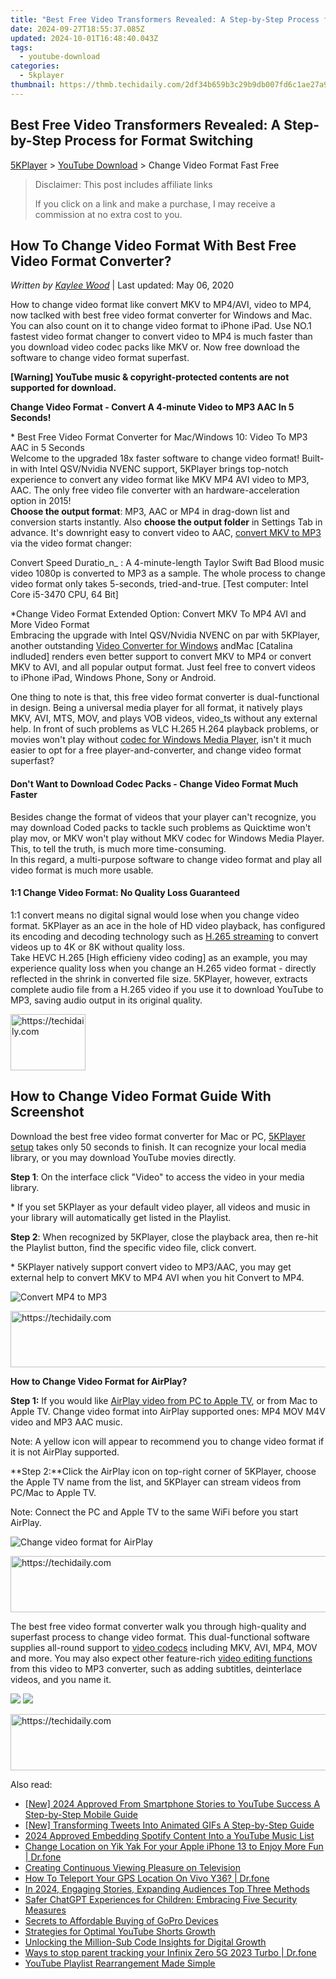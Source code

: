 ```yaml
---
title: "Best Free Video Transformers Revealed: A Step-by-Step Process for Format Switching"
date: 2024-09-27T18:55:37.085Z
updated: 2024-10-01T16:48:40.043Z
tags:
  - youtube-download
categories:
  - 5kplayer
thumbnail: https://thmb.techidaily.com/2df34b659b3c29b9db007fd6c1ae27a91d6916d58493c3cf7366c1e2985a1403.jpg
---
```


## Best Free Video Transformers Revealed: A Step-by-Step Process for Format Switching

[5KPlayer](https://tools.techidaily.com/5kplayer/products/) \> [YouTube Download](https://tools.techidaily.com/5kplayer/youtube-download/) \> Change Video Format Fast Free

>  Disclaimer: This post includes affiliate links
>
>  If you click on a link and make a purchase, I may receive a commission at no extra cost to you.
>

## How To Change Video Format With Best Free Video Format Converter?

 _Written by [Kaylee Wood](https://www.quora.com/profile/Amanda-Hu-21)_ | Last updated: May 06, 2020 

How to change video format like convert MKV to MP4/AVI, video to MP4, now taclked with best free video format converter for Windows and Mac. You can also count on it to change video format to iPhone iPad. Use NO.1 fastest video format changer to convert video to MP4 is much faster than you download video codec packs like MKV or. Now free download the software to change video format superfast.

**\[Warning\] YouTube music & copyright-protected contents are not supported for download.**

 **Change Video Format - Convert A 4-minute Video to MP3 AAC In 5 Seconds!**

\* Best Free Video Format Converter for Mac/Windows 10: Video To MP3 AAC in 5 Seconds  
 Welcome to the upgraded 18x faster software to change video format! Built-in with Intel QSV/Nvidia NVENC support, 5KPlayer brings top-notch experience to convert any video format like MKV MP4 AVI video to MP3, AAC. The only free video file converter with an hardware-acceleration option in 2015!  
**Choose the output format**: MP3, AAC or MP4 in drag-down list and conversion starts instantly. Also **choose the output folder** in Settings Tab in advance. It's downright easy to convert video to AAC, [convert MKV to MP3](https://tools.techidaily.com/5kplayer/youtube-download/) via the video format changer:

 Convert Speed Duratio_n_ : A 4-minute-length Taylor Swift Bad Blood music video 1080p is converted to MP3 as a sample. The whole process to change video format only takes 5-seconds, tried-and-true. \[Test computer: Intel Core i5-3470 CPU, 64 Bit\]

\*Change Video Format Extended Option: Convert MKV To MP4 AVI and More Video Format  
 Embracing the upgrade with Intel QSV/Nvidia NVENC on par with 5KPlayer, another outstanding [Video Converter for Windows](https://tools.techidaily.com/winxdvd/products/) andMac \[Catalina indluded\] renders even better support to convert MKV to MP4 or convert MKV to AVI, and all popular output format. Just feel free to convert videos to iPhone iPad, Windows Phone, Sony or Android.

One thing to note is that, this free video format converter is dual-functional in design. Being a universal media player for all format, it natively plays MKV, AVI, MTS, MOV, and plays VOB videos, video\_ts without any external help. In front of such problems as VLC H.265 H.264 playback problems, or movies won't play without [codec for Windows Media Player](https://tools.techidaily.com/5kplayer/video-music-player/), isn't it much easier to opt for a free player-and-converter, and change video format superfast?

#### **Don't Want to Download Codec Packs - Change Video Format Much Faster**

Besides change the format of videos that your player can't recognize, you may download Coded packs to tackle such problems as Quicktime won't play mov, or MKV won't play without MKV codec for Windows Media Player. This, to tell the truth, is much more time-consuming.  
 In this regard, a multi-purpose software to change video format and play all video format is much more usable.

#### **1:1 Change Video Format: No Quality Loss Guaranteed**

1:1 convert means no digital signal would lose when you change video format. 5KPlayer as an ace in the hole of HD video playback, has configured its encoding and decoding technology such as [H.265 streaming](https://tools.techidaily.com/5kplayer/airplay/) to convert videos up to 4K or 8K without quality loss.   
 Take HEVC H.265 \[High efficieny video coding\] as an example, you may experience quality loss when you change an H.265 video format - directly reflected in the shrink in converted file size. 5KPlayer, however, extracts complete audio file from a H.265 video if you use it to download YouTube to MP3, saving audio output in its original quality.  

<!-- affiliate ads begin -->
<a href="https://aligracehair.sjv.io/c/5597632/2135363/19272" target="_top" id="2135363">
  <img src="//a.impactradius-go.com/display-ad/19272-2135363" border="0" alt="https://techidaily.com" width="120" height="90"/>
</a>
<img height="0" width="0" src="https://aligracehair.sjv.io/i/5597632/2135363/19272" style="position:absolute;visibility:hidden;" border="0" />
<!-- affiliate ads end -->

## How to Change Video Format Guide With Screenshot

Download the best free video format converter for Mac or PC, [5KPlayer setup](https://tools.techidaily.com/5kplayer/video-music-player/) takes only 50 seconds to finish. It can recognize your local media library, or you may download YouTube movies directly.

**Step 1**: On the interface click "Video" to access the video in your media library.

\* If you set 5KPlayer as your default video player, all videos and music in your library will automatically get listed in the Playlist.

**Step 2**: When recognized by 5KPlayer, close the playback area, then re-hit the Playlist button, find the specific video file, click convert. 

\* 5KPlayer natively support convert video to MP3/AAC, you may get external help to convert MKV to MP4 AVI when you hit Convert to MP4.

![Convert MP4 to MP3](https://www.5kplayer.com/youtube-download/img/5kp-fantastic-four-download-yxt-073105.jpg) 

<!-- affiliate ads begin -->
<a href="https://appsumo.8odi.net/c/5597632/2151858/7443" target="_top" id="2151858">
  <img src="//a.impactradius-go.com/display-ad/7443-2151858" border="0" alt="https://techidaily.com" width="600" height="90"/>
</a>
<img height="0" width="0" src="https://appsumo.8odi.net/i/5597632/2151858/7443" style="position:absolute;visibility:hidden;" border="0" />
<!-- affiliate ads end -->

**How to Change Video Format for AirPlay?**

**Step 1:**  If you would like [AirPlay video from PC to Apple TV](https://tools.techidaily.com/5kplayer/airplay/), or from Mac to Apple TV. Change video format into AirPlay supported ones: MP4 MOV M4V video and MP3 AAC music.

Note: A yellow icon will appear to recommend you to change video format if it is not AirPlay supported.

**Step 2:**Click the AirPlay icon on top-right corner of 5KPlayer, choose the Apple TV name from the list, and 5KPlayer can stream videos from PC/Mac to Apple TV.

Note: Connect the PC and Apple TV to the same WiFi before you start AirPlay.

![Change video format for AirPlay](https://www.5kplayer.com/youtube-download/../airplay/img/5k-airplay-not-support.jpg) 

<!-- affiliate ads begin -->
<a href="https://oneplusfr.sjv.io/c/5597632/1622438/14044" target="_top" id="1622438">
  <img src="//a.impactradius-go.com/display-ad/14044-1622438" border="0" alt="https://techidaily.com" width="728" height="90"/>
</a>
<img height="0" width="0" src="https://oneplusfr.sjv.io/i/5597632/1622438/14044" style="position:absolute;visibility:hidden;" border="0" />
<!-- affiliate ads end -->

The best free video format converter walk you through high-quality and superfast process to change video format. This dual-functional software supplies all-round support to [video codecs](https://tools.techidaily.com/5kplayer/video-music-player/) including MKV, AVI, MP4, MOV and more. You may also expect other feature-rich [video editing functions](https://tools.techidaily.com/5kplayer/video-music-player/) from this video to MP3 converter, such as adding subtitles, deinterlace videos, and you name it.

[![](https://www.5kplayer.com/youtube-download/../button/freedownwhitewin.png)](https://tools.techidaily.com/5kplayer/products/) [![](https://www.5kplayer.com/youtube-download/../button/freedownbackmac.png)](https://tools.techidaily.com/5kplayer/products/)

<!-- affiliate ads begin -->
<a href="https://appsumo.8odi.net/c/5597632/2129741/7443" target="_top" id="2129741">
  <img src="//a.impactradius-go.com/display-ad/7443-2129741" border="0" alt="https://techidaily.com" width="728" height="90"/>
</a>
<img height="0" width="0" src="https://appsumo.8odi.net/i/5597632/2129741/7443" style="position:absolute;visibility:hidden;" border="0" />
<!-- affiliate ads end -->

<ins class="adsbygoogle"
     style="display:block"
     data-ad-format="autorelaxed"
     data-ad-client="ca-pub-7571918770474297"
     data-ad-slot="1223367746"></ins>

<ins class="adsbygoogle"
     style="display:block"
     data-ad-client="ca-pub-7571918770474297"
     data-ad-slot="8358498916"
     data-ad-format="auto"
     data-full-width-responsive="true"></ins>

<span class="atpl-alsoreadstyle">Also read:</span>
<div><ul>
<li><a href="https://eaxpv-info.techidaily.com/new-2024-approved-from-smartphone-stories-to-youtube-success-a-step-by-step-mobile-guide/"><u>[New] 2024 Approved From Smartphone Stories to YouTube Success A Step-by-Step Mobile Guide</u></a></li>
<li><a href="https://twitter-clips.techidaily.com/new-transforming-tweets-into-animated-gifs-a-step-by-step-guide/"><u>[New] Transforming Tweets Into Animated GIFs A Step-by-Step Guide</u></a></li>
<li><a href="https://youtube-video-recordings.techidaily.com/2024-approved-embedding-spotify-content-into-a-youtube-music-list/"><u>2024 Approved Embedding Spotify Content Into a YouTube Music List</u></a></li>
<li><a href="https://location-social.techidaily.com/change-location-on-yik-yak-for-your-apple-iphone-13-to-enjoy-more-fun-drfone-by-drfone-virtual-ios/"><u>Change Location on Yik Yak For your Apple iPhone 13 to Enjoy More Fun | Dr.fone</u></a></li>
<li><a href="https://youtube-video-recordings.techidaily.com/creating-continuous-viewing-pleasure-on-television/"><u>Creating Continuous Viewing Pleasure on Television</u></a></li>
<li><a href="https://change-location.techidaily.com/how-to-teleport-your-gps-location-on-vivo-y36-drfone-by-drfone-virtual-android/"><u>How To Teleport Your GPS Location On Vivo Y36? | Dr.fone</u></a></li>
<li><a href="https://youtube-blog.techidaily.com/24-engaging-stories-expanding-audiences-top-three-methods/"><u>In 2024, Engaging Stories, Expanding Audiences Top Three Methods</u></a></li>
<li><a href="https://tech-haven.techidaily.com/safer-chatgpt-experiences-for-children-embracing-five-security-measures/"><u>Safer ChatGPT Experiences for Children: Embracing Five Security Measures</u></a></li>
<li><a href="https://extra-tips.techidaily.com/secrets-to-affordable-buying-of-gopro-devices/"><u>Secrets to Affordable Buying of GoPro Devices</u></a></li>
<li><a href="https://youtube-video-recordings.techidaily.com/strategies-for-optimal-youtube-shorts-growth/"><u>Strategies for Optimal YouTube Shorts Growth</u></a></li>
<li><a href="https://youtube-video-recordings.techidaily.com/unlocking-the-million-sub-code-insights-for-digital-growth/"><u>Unlocking the Million-Sub Code Insights for Digital Growth</u></a></li>
<li><a href="https://android-location-track.techidaily.com/ways-to-stop-parent-tracking-your-infinix-zero-5g-2023-turbo-drfone-by-drfone-virtual-android/"><u>Ways to stop parent tracking your Infinix Zero 5G 2023 Turbo | Dr.fone</u></a></li>
<li><a href="https://youtube-video-recordings.techidaily.com/youtube-playlist-rearrangement-made-simple/"><u>YouTube Playlist Rearrangement Made Simple</u></a></li>
</ul></div>

